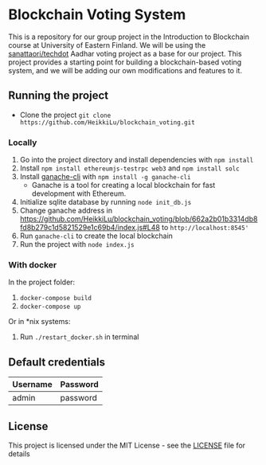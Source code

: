 # Blockchain Voting System

This is a repository for our group project in the Introduction to Blockchain course at University of Eastern Finland. We will be using the [sanattaori/techdot](https://github.com/sanattaori/techdot) Aadhar voting project as a base for our project. This project provides a starting point for building a blockchain-based voting system, and we will be adding our own modifications and features to it.

## Running the project

- Clone the project
`git clone https://github.com/HeikkiLu/blockchain_voting.git`

### Locally
1. Go into the project directory and install dependencies with `npm install`
2. Install `npm install ethereumjs-testrpc web3` and `npm install solc`
3. Install [ganache-cli](https://github.com/trufflesuite/ganache) with `npm install -g ganache-cli`
    - Ganache is a tool for creating a local blockchain for fast development with Ethereum.
4. Initialize sqlite database by running `node init_db.js`
5. Change ganache address in https://github.com/HeikkiLu/blockchain_voting/blob/662a2b01b3314db8fd8b279c1d5821529e1c69b4/index.js#L48 to `http://localhost:8545'`
6. Run `ganache-cli` to create the local blockchain
7. Run the project with `node index.js`

### With docker

In the project folder:
1. `docker-compose build`
2. `docker-compose up`

Or in *nix systems:
1. Run `./restart_docker.sh` in terminal

## Default credentials
| Username | Password |
|----------|----------|
| admin    | password    |



## License

This project is licensed under the MIT License - see the [LICENSE](LICENSE) file for details
